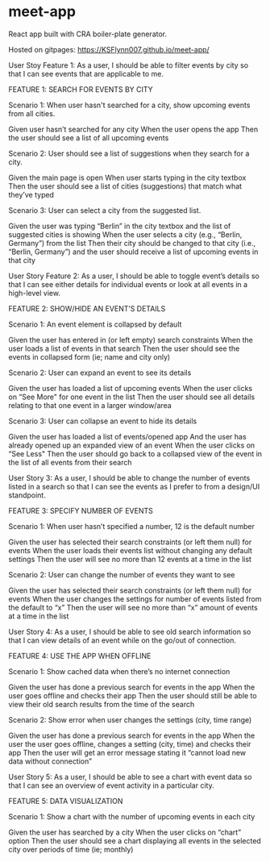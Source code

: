 # meet-app

React app built with CRA boiler-plate generator.

Hosted on gitpages: https://KSFlynn007.github.io/meet-app/

User Stoy Feature 1: As a user, I should be able to filter events by city so that I can see events that are applicable to me.

FEATURE 1: SEARCH FOR EVENTS BY CITY

Scenario 1: When user hasn't searched for a city, show upcoming events from all cities.

Given user hasn’t searched for any city
When the user opens the app
Then the user should see a list of all upcoming events

Scenario 2: User should see a list of suggestions when they search for a city.

Given the main page is open
When user starts typing in the city textbox
Then the user should see a list of cities (suggestions) that match what they’ve typed

Scenario 3: User can select a city from the suggested list.

Given the user was typing “Berlin” in the city textbox and the list of suggested cities is showing
When the user selects a city (e.g., “Berlin, Germany”) from the list
Then their city should be changed to that city (i.e., “Berlin, Germany”) and the user should receive a list of upcoming events in that city

User Story Feature 2:
As a user, I should be able to toggle event’s details so that I can see either details for individual events or look at all events in a high-level view.

FEATURE 2: SHOW/HIDE AN EVENT’S DETAILS

Scenario 1: An event element is collapsed by default

Given the user has entered in (or left empty) search constraints
When the user loads a list of events in that search
Then the user should see the events in collapsed form (ie; name and city only)

Scenario 2: User can expand an event to see its details

Given the user has loaded a list of upcoming events
When the user clicks on “See More" for one event in the list
Then the user should see all details relating to that one event in a larger window/area

Scenario 3: User can collapse an event to hide its details

Given the user has loaded a list of events/opened app
And the user has already opened up an expanded view of an event
When the user clicks on “See Less"
Then the user should go back to a collapsed view of the event in the list of all events from their search

User Story 3:
As a user, I should be able to change the number of events listed in a search so that I can see the events as I prefer to from a design/UI standpoint.

FEATURE 3: SPECIFY NUMBER OF EVENTS

Scenario 1: When user hasn’t specified a number, 12 is the default number

Given the user has selected their search constraints (or left them null) for events
When the user loads their events list without changing any default settings
Then the user will see no more than 12 events at a time in the list

Scenario 2: User can change the number of events they want to see

Given the user has selected their search constraints (or left them null) for events
When the user changes the settings for number of events listed from the default to “x”
Then the user will see no more than “x” amount of events at a time in the list

User Story 4:
As a user, I should be able to see old search information so that I can view details of an event while on the go/out of connection.

FEATURE 4: USE THE APP WHEN OFFLINE

Scenario 1: Show cached data when there’s no internet connection

Given the user has done a previous search for events in the app
When the user goes offline and checks their app
Then the user should still be able to view their old search results from the time of the search

Scenario 2: Show error when user changes the settings (city, time range)

Given the user has done a previous search for events in the app
When the user the user goes offline, changes a setting (city, time) and checks their app
Then the user will get an error message stating it “cannot load new data without connection”

User Story 5:
As a user, I should be able to see a chart with event data so that I can see an overview of event activity in a particular city.

FEATURE 5: DATA VISUALIZATION

Scenario 1: Show a chart with the number of upcoming events in each city

Given the user has searched by a city
When the user clicks on “chart” option
Then the user should see a chart displaying all events in the selected city over periods of time (ie; monthly)
